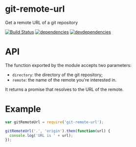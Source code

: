 # git-remote-url
Get a remote URL of a git repository

[![Build Status](https://travis-ci.org/marco-c/git-remote-url.svg?branch=master)](https://travis-ci.org/marco-c/git-remote-url)
[![dependencies](https://david-dm.org/marco-c/git-remote-url.svg)](https://david-dm.org/marco-c/git-remote-url)
[![devdependencies](https://david-dm.org/marco-c/git-remote-url/dev-status.svg)](https://david-dm.org/marco-c/git-remote-url#info=devDependencies)


# API

The function exported by the module accepts two parameters:
- `directory`: the directory of the git repository;
- `remote`: the name of the remote you're interested in.

It returns a promise that resolves to the URL of the remote.


# Example

```JavaScript
var gitRemoteUrl = require('git-remote-url');

gitRemoteUrl('.', 'origin').then(function(url) {
  console.log('URL is ' + url);
});
```
